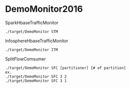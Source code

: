 # DemoMonitor2016

SparkHbaseTrafficMonitor
```
./target/DemoMonitor STM
```

InfosphereHbaseTrafficMonitor
```
./target/DemoMonitor ITM
```


SplitFlowComsumer
```
./target/DemoMonitor SFC [partitioner] [# of partition]
ex.
./target/DemoMonitor SFC 3 2
./target/DemoMonitor SFC 3 1

```


